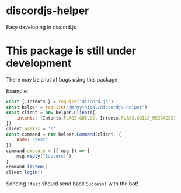 # discordjs-helper
Easy developing in discord.js

# This package is still under development

There may be a lot of bugs using this package

Example:
```js
const { Intents } = require("discord.js")
const helper = require("@mrmythical/discordjs-helper")
const client = new helper.Client({
    intents: [Intents.FLAGS.GUILDS, Intents.FLAGS.GUILD_MESSAGES]
})
client.prefix = '!'
const command = new helper.Command(client, {
    name: "test"
})
command.execute = ({ msg }) => {
    msg.reply("Success!")
}
command.listen()
client.login()
```
Sending `!test` should send back `Success!` with the bot!